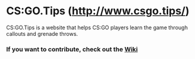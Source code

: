 # CS:GO.Tips (http://www.csgo.tips/)
CS:GO.Tips is a website that helps CS:GO players learn the game through callouts and grenade throws.

### If you want to contribute, check out the [Wiki](WikiPage)
